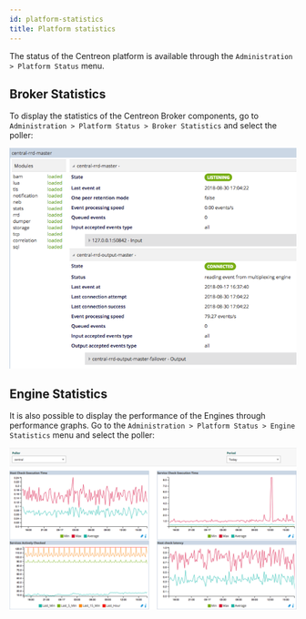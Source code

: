 ```yaml
---
id: platform-statistics
title: Platform statistics
---
```


The status of the Centreon platform is available through the `Administration >
Platform Status` menu.

## Broker Statistics

To display the statistics of the Centreon Broker components, go to
`Administration > Platform Status > Broker Statistics` and select the
poller:

![image](../assets/administration/statistics-broker.png)

## Engine Statistics

It is also possible to display the performance of the Engines through
performance graphs. Go to the `Administration > Platform Status > Engine
Statistics` menu and select the poller:

![image](../assets/administration/statistics-engine.png)
